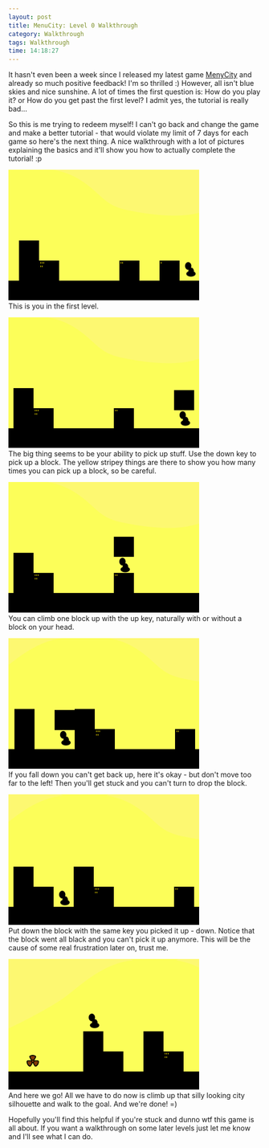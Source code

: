 ```yaml
---
layout: post
title: MenuCity: Level 0 Walkthrough
category: Walkthrough
tags: Walkthrough
time: 14:18:27
---
```

It hasn't even been a week since I released my latest game [MenyCity](/blog/2009/10/13/menucity//) and already so much positive feedback! I'm so thrilled :) However, all isn't blue skies and nice sunshine. A lot of times the first question is: How do you play it? or How do you get past the first level? I admit yes, the tutorial is really bad...

So this is me trying to redeem myself! I can't go back and change the game and make a better tutorial - that would violate my limit of 7 days for each game so here's the next thing. A nice walkthrough with a lot of pictures explaining the basics and it'll show you how to actually complete the tutorial! :p

![](/images/games/walkthrough/menucity_lvl0/1.png)   
This is you in the first level.

![](/images/games/walkthrough/menucity_lvl0/2.png)   
The big thing seems to be your ability to pick up stuff. Use the down key to pick up a block. The yellow stripey things are there to show you how many times you can pick up a block, so be careful.

![](/images/games/walkthrough/menucity_lvl0/3.png)   
You can climb one block up with the up key, naturally with or without a block on your head.

![](/images/games/walkthrough/menucity_lvl0/4.png)   
If you fall down you can't get back up, here it's okay - but don't move too far to the left! Then you'll get stuck and you can't turn to drop the block.

![](/images/games/walkthrough/menucity_lvl0/5.png)   
Put down the block with the same key you picked it up - down. Notice that the block went all black and you can't pick it up anymore. This will be the cause of some real frustration later on, trust me.

![](/images/games/walkthrough/menucity_lvl0/6.png)   
And here we go! All we have to do now is climb up that silly looking city silhouette and walk to the goal. And we're done! =)

Hopefully you'll find this helpful if you're stuck and dunno wtf this game is all about. If you want a walkthrough on some later levels just let me know and I'll see what I can do.

